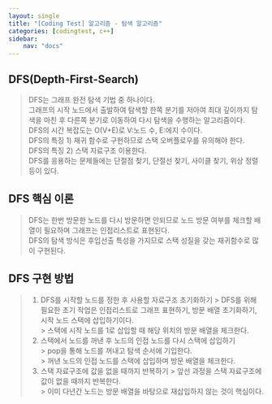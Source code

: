 ```yaml
---
layout: single
title: "[Coding Test] 알고리즘 - 탐색 알고리즘"
categories: [codingtest, c++]
sidebar:
    nav: "docs"
---
```


## DFS(Depth-First-Search)
> DFS는 그래프 완전 탐색 기법 중 하나이다. <br/>
> 그래프의 시작 노드에서 출발하여 탐색할 한쪽 분기를 저아여 최대 깊이까지 탐색을 마친 후 다른쪽 분기로 이동하여 다시 탐색을 수행하는 알고리즘이다. <br/>
> DFS의 시간 복잡도는 O(V+E)로 V:노드 수, E:에지 수이다. <br/>
> DFS의 특징 1) 재귀 함수로 구현하므로 스택 오버플로우를 유의해야 한다. <br/>
> DFS의 특징 2) 스택 자료구조 이용한다. <br/>
> DFS를 응용하는 문제들에는 단절점 찾기, 단절선 찾기, 사이클 찾기, 위상 정렬 등이 있다. <br/>

## DFS 핵심 이론
> DFS는 한번 방문한 노드를 다시 방문하면 안되므로 노드 방문 여부를 체크할 배열이 필요하며 그래프는 인접리스트로 표현된다. <br/>
> DFS의 탐색 방식은 후입선출 특성을 가지므로 스택 성질을 갖는 재귀함수로 많이 구현된다. <br/>

## DFS 구현 방법
> 1. DFS를 시작할 노드를 정한 후 사용할 자료구조 초기화하기
    > DFS를 위해 필요한 초기 작업은 인접리스트로 그래프 표현하기, 방문 배열 초기화하기, 시작 노드 스택에 삽입하기이다. <br/>
    > 스택에 시작 노드를 1로 삽입할 때 해당 위치의 방문 배열을 체크한다. <br/>
> 2. 스택에서 노드를 꺼낸 후 노드의 인접 노드를 다시 스택에 삽입하기 <br/>
    > pop을 통해 노드를 꺼내고 탐색 순서에 기입한다. <br/>
    > 꺼낸 노드의 인접 노드를 스택에 삽입하며 방문 배열을 체크한다.
> 3. 스택 자료구조에 값을 없을 때까지 반복하기
    > 앞선 과정을 스택 자료구조에 값이 없을 때까지 반복한다.  <br/>
    > 이미 다년간 노드는 방문 배열을 바탕으로 재삽입하지 않는 것이 핵심이다. <br/>

